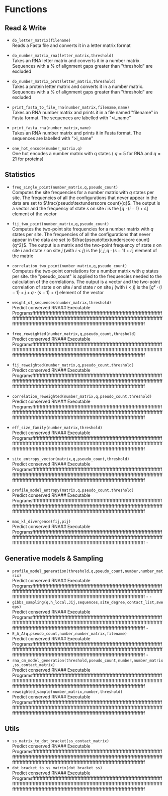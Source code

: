 # Functions

## Read & Write 


- `do_letter_matrix(filename)`   
Reads a Fasta file and converts it in a letter matrix format


- `do_number_matrix_rna(letter_matrix,threshold)`  
Takes an RNA letter matrix and converts it in a number matrix. Sequences with a % of alignment gaps greater than "threshold" are excluded

- `do_number_matrix_prot(letter_matrix,threshold)`    
Takes a protein letter matrix and converts it in a number matrix. Sequences with a % of alignment gaps greater than "threshold" are excluded

- `print_fasta_to_file_rna(number_matrix,filename,name)`   
Takes an RNA number matrix and prints it in a file named "filename" in Fasta format. The sequences are labelled with ">i_name"

- `print_fasta_rna(number_matrix,name)`  
Takes an RNA number matrix and prints it in Fasta format. The sequences are labelled with ">i_name"

- `one_hot_encode(number_matrix,q)`   
One hot encodes a number matrix with q states ( $q=5$ for RNA and $q=21$ for proteins)


## Statistics


- `freq_single_point(number_matrix,q,pseudo_count)`  
Computes the site frequencies for a number matrix with $q$ states per site. The frequencies of all the configurations that never appear in the data are set to $\frac{pseudo\textunderscore count}{q}$. The output is a vector and the frequency of state $s$ on site $i$ is the $[q\cdot(i-1)+s]$ element of the vector

- `fij_two_point(number_matrix,q,pseudo_count) `  
Computes the two-point site frequencies for a number matrix with $q$ states per site. The frequencies of all the configurations that never appear in the data are set to $\frac{pseudo\textunderscore count}{q^2}$. The output is a matrix and the two-point frequency of state $s$ on site $i$ and state $r$ on site $j$ (with $i<j$) is the $[i,j,q\cdot (s-1) + r]$ element of the matrix

- `correlation_two_point(number_matrix,q,pseudo_count)`  
Computes the two-point correlations for a number matrix with $q$ states per site. the "pseudo_count" is applied to the frequencies needed to the calculation of the correlations. The output is a vector and the two-point correlation of state $s$ on site $i$ and state $r$ on site $j$ (with $i<j$) is the $[q²\cdot (i-1)+j+q\cdot(s-1)+r]$ element of the vector

- `weight_of_sequences(number_matrix,threshold)`  
Predict conserved RNA## Executable Programsfffffffffffffffffffffffffffffffffffffffffffffffffffffffffffffffffffffffffffffffffffffffffffffffffffffffffffffffffffffffffffffffffffffffffffffffffffffffffffffffffffffffffffffffffffffffffffffffffffffffffffffffffffffffffffffffffffffffffffffffffffffffffffffffffffffffffffffffffffffffffff 
- `freq_reweighted(number_matrix,q,pseudo_count,threshold) `  
Predict conserved RNA## Executable Programsfffffffffffffffffffffffffffffffffffffffffffffffffffffffffffffffffffffffffffffffffffffffffffffffffffffffffffffffffffffffffffffffffffffffffffffffffffffffffffffffffffffffffffffffffffffffffffffffffffffffffffffffffffffffffffffffffffffffffffffffffffffffffffffffffffffffffffffffffffffffffff 
- `fij_reweighted(number_matrix,q,pseudo_count,threshold) `  
Predict conserved RNA## Executable Programsfffffffffffffffffffffffffffffffffffffffffffffffffffffffffffffffffffffffffffffffffffffffffffffffffffffffffffffffffffffffffffffffffffffffffffffffffffffffffffffffffffffffffffffffffffffffffffffffffffffffffffffffffffffffffffffffffffffffffffffffffffffffffffffffffffffffffffffffffffffffffff 
- `correlation_reweighted(number_matrix,q,pseudo_count,threshold)  `  
Predict conserved RNA## Executable Programsfffffffffffffffffffffffffffffffffffffffffffffffffffffffffffffffffffffffffffffffffffffffffffffffffffffffffffffffffffffffffffffffffffffffffffffffffffffffffffffffffffffffffffffffffffffffffffffffffffffffffffffffffffffffffffffffffffffffffffffffffffffffffffffffffffffffffffffffffffffffffff 
- `eff_size_family(number_matrix,threshold)`  
Predict conserved RNA## Executable Programsfffffffffffffffffffffffffffffffffffffffffffffffffffffffffffffffffffffffffffffffffffffffffffffffffffffffffffffffffffffffffffffffffffffffffffffffffffffffffffffffffffffffffffffffffffffffffffffffffffffffffffffffffffffffffffffffffffffffffffffffffffffffffffffffffffffffffffffffffffffffffff 
- `site_entropy_vector(matrix,q,pseudo_count,threshold)`  
Predict conserved RNA## Executable Programsfffffffffffffffffffffffffffffffffffffffffffffffffffffffffffffffffffffffffffffffffffffffffffffffffffffffffffffffffffffffffffffffffffffffffffffffffffffffffffffffffffffffffffffffffffffffffffffffffffffffffffffffffffffffffffffffffffffffffffffffffffffffffffffffffffffffffffffffffffffffffff 
- `profile_model_entropy(matrix,q,pseudo_count,threshold)`  
Predict conserved RNA## Executable Programsfffffffffffffffffffffffffffffffffffffffffffffffffffffffffffffffffffffffffffffffffffffffffffffffffffffffffffffffffffffffffffffffffffffffffffffffffffffffffffffffffffffffffffffffffffffffffffffffffffffffffffffffffffffffffffffffffffffffffffffffffffffffffffffffffffffffffffffffffffffffffff 
- `max_kl_divergence(fij,pij)`  
Predict conserved RNA## Executable Programsfffffffffffffffffffffffffffffffffffffffffffffffffffffffffffffffffffffffffffffffffffffffffffffffffffffffffffffffffffffffffffffffffffffffffffffffffffffffffffffffffffffffffffffffffffffffffffffffffffffffffffffffffffffffffffffffffffffffffffffffffffffffffffffffffffffffffffffffffffffffffff -


## Generative models & Sampling 


- `profile_model_generation(threshold,q,pseudo_count,number,number_matrix)`  
Predict conserved RNA## Executable Programsfffffffffffffffffffffffffffffffffffffffffffffffffffffffffffffffffffffffffffffffffffffffffffffffffffffffffffffffffffffffffffffffffffffffffffffffffffffffffffffffffffffffffffffffffffffffffffffffffffffffffffffffffffffffffffffffffffffffffffffffffffffffffffffffffffffffffffffffffffffffffff - - 
- `gibbs_sampling(q,h_local,Jij,sequences,site_degree,contact_list,sweeps)`  
Predict conserved RNA## Executable Programsfffffffffffffffffffffffffffffffffffffffffffffffffffffffffffffffffffffffffffffffffffffffffffffffffffffffffffffffffffffffffffffffffffffffffffffffffffffffffffffffffffffffffffffffffffffffffffffffffffffffffffffffffffffffffffffffffffffffffffffffffffffffffffffffffffffffffffffffffffffffffff -
- `E_A_A(q,pseudo_count,number,number_matrix,filename)`  
Predict conserved RNA## Executable Programsfffffffffffffffffffffffffffffffffffffffffffffffffffffffffffffffffffffffffffffffffffffffffffffffffffffffffffffffffffffffffffffffffffffffffffffffffffffffffffffffffffffffffffffffffffffffffffffffffffffffffffffffffffffffffffffffffffffffffffffffffffffffffffffffffffffffffffffffffffffffffff -
- `rna_cm_model_generation(threshold,pseudo_count,number,number_matrix,ss_contact_matrix)	`  
Predict conserved RNA## Executable Programsfffffffffffffffffffffffffffffffffffffffffffffffffffffffffffffffffffffffffffffffffffffffffffffffffffffffffffffffffffffffffffffffffffffffffffffffffffffffffffffffffffffffffffffffffffffffffffffffffffffffffffffffffffffffffffffffffffffffffffffffffffffffffffffffffffffffffffffffffffffffffff 
- `reweighted_sample(number_matrix,number,threshold)`  
Predict conserved RNA## Executable Programsfffffffffffffffffffffffffffffffffffffffffffffffffffffffffffffffffffffffffffffffffffffffffffffffffffffffffffffffffffffffffffffffffffffffffffffffffffffffffffffffffffffffffffffffffffffffffffffffffffffffffffffffffffffffffffffffffffffffffffffffffffffffffffffffffffffffffffffffffffffffffff 


## Utils


- `ss_matrix_to_dot_bracket(ss_contact_matrix)`  
Predict conserved RNA## Executable Programsfffffffffffffffffffffffffffffffffffffffffffffffffffffffffffffffffffffffffffffffffffffffffffffffffffffffffffffffffffffffffffffffffffffffffffffffffffffffffffffffffffffffffffffffffffffffffffffffffffffffffffffffffffffffffffffffffffffffffffffffffffffffffffffffffffffffffffffffffffffffffff 
- `dot_bracket_to_ss_matrix(dot_bracket_ss)`  
Predict conserved RNA## Executable Programsfffffffffffffffffffffffffffffffffffffffffffffffffffffffffffffffffffffffffffffffffffffffffffffffffffffffffffffffffffffffffffffffffffffffffffffffffffffffffffffffffffffffffffffffffffffffffffffffffffffffffffffffffffffffffffffffffffffffffffffffffffffffffffffffffffffffffffffffffffffffffff 




